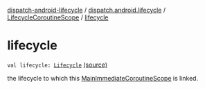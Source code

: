 [dispatch-android-lifecycle](../../index.md) / [dispatch.android.lifecycle](../index.md) / [LifecycleCoroutineScope](index.md) / [lifecycle](./lifecycle.md)

# lifecycle

`val lifecycle: `[`Lifecycle`](https://developer.android.com/reference/androidx/androidx/lifecycle/Lifecycle.html) [(source)](https://github.com/RBusarow/Dispatch/tree/master/dispatch-android-lifecycle/src/main/java/dispatch/android/lifecycle/LifecycleCoroutineScope.kt#L35)

the lifecycle to which this [MainImmediateCoroutineScope](https://rbusarow.github.io/Dispatch/dispatch-core/dispatch.core/-main-immediate-coroutine-scope/index.md) is linked.

